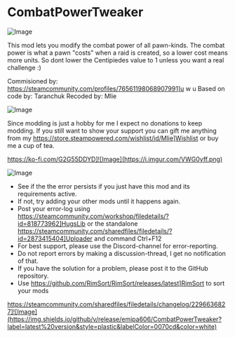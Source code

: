 # CombatPowerTweaker

![Image](https://i.imgur.com/iCj5o7O.png)


This mod lets you modify the combat power of all pawn-kinds.
The combat power is what a pawn "costs" when a raid is created, so a lower cost means more units.
So dont lower the Centipiedes value to 1 unless you want a real challenge :)

Commisioned by: https://steamcommunity.com/profiles/76561198068907991]u w u
Based on code by: Taranchuk
Recoded by: Mlie


![Image](https://i.imgur.com/Ds0rBAD.png)

Since modding is just a hobby for me I expect no donations to keep modding. If you still want to show your support you can gift me anything from my https://store.steampowered.com/wishlist/id/Mlie]Wishlist or buy me a cup of tea.

https://ko-fi.com/G2G55DDYD]![Image](https://i.imgur.com/VWG0yff.png)


![Image](https://i.imgur.com/5xwDG6H.png)



-  See if the the error persists if you just have this mod and its requirements active.
-  If not, try adding your other mods until it happens again.
-  Post your error-log using https://steamcommunity.com/workshop/filedetails/?id=818773962]HugsLib or the standalone https://steamcommunity.com/sharedfiles/filedetails/?id=2873415404]Uploader and command Ctrl+F12
-  For best support, please use the Discord-channel for error-reporting.
-  Do not report errors by making a discussion-thread, I get no notification of that.
-  If you have the solution for a problem, please post it to the GitHub repository.
-  Use https://github.com/RimSort/RimSort/releases/latest]RimSort to sort your mods



https://steamcommunity.com/sharedfiles/filedetails/changelog/2296636827]![Image](https://img.shields.io/github/v/release/emipa606/CombatPowerTweaker?label=latest%20version&style=plastic&labelColor=0070cd&color=white)

